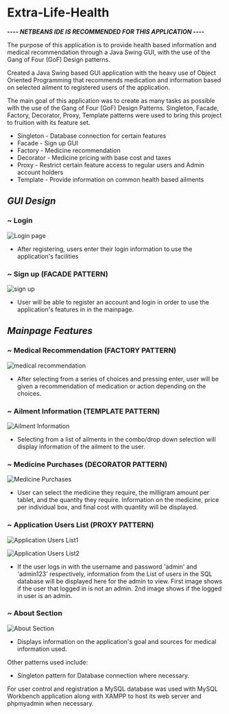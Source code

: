 # Extra-Life-Health


_**---- NETBEANS IDE IS RECOMMENDED FOR THIS APPLICATION ----**_ 


The purpose of this application is to provide health based information and medical recommendation through a Java Swing GUI, with the use of the Gang of Four (GoF) Design patterns.

Created a Java Swing based GUI application with the heavy use of Object Oriented Programming that recommends medication and information based on selected ailment to registered users of the application.  

The main goal of this application was to create as many tasks as possible with the use of the Gang of Four (GoF) Design Patterns.
Singleton, Facade, Factory, Decorator, Proxy, Template patterns were used to bring this project to fruition with its feature set.

* Singleton - Database connection for certain features
* Facade - Sign up GUI
* Factory - Medicine recommendation
* Decorator - Medicine pricing with base cost and taxes
* Proxy - Restrict certain feature access to regular users and Admin account holders
* Template - Provide information on common health based ailments

## _GUI Design_ 

### ~ Login 
![Login page](https://i.imgur.com/54p5dN1.png)
* After registering, users enter their login information to use the application's facilities


### ~ Sign up (FACADE PATTERN)
![sign up](https://i.imgur.com/3v1E4Le.png)
* User will be able to register an account and login in order to use the application's features in in the mainpage. 

## _Mainpage Features_

### ~ Medical Recommendation (FACTORY PATTERN)
![medical recommendation](https://i.imgur.com/A3qzfw6.png)
* After selecting from a series of choices and pressing enter, user will be given a recommendation of medication or action depending on the choices. 


### ~ Ailment Information (TEMPLATE PATTERN)
![Ailment Information](https://i.imgur.com/wAxcTpk.png)
* Selecting from a list of ailments in the combo/drop down selection will display information of the ailment to the user.


### ~ Medicine Purchases (DECORATOR PATTERN)
![Medicine Purchases](https://i.imgur.com/JJinmt1.png)
* User can select the medicine they require, the milligram amount per tablet, and the quantity they require. Information on the medicine, price per individual box, and final cost with quantity will be displayed.


### ~ Application Users List (PROXY PATTERN)

![Application Users List1](https://i.imgur.com/oVXQqXj.png)

![Application Users List2](https://i.imgur.com/guu1zR3.png)

* If the user logs in with the username and password 'admin' and 'admin123' respectively, information from the List of users in the SQL database will be displayed here for the admin to view. First image shows if the user that logged in is not an admin. 2nd image shows if the logged in user is an admin.


### ~ About Section 
![About Section](https://i.imgur.com/BBnidLV.png)
* Displays information on the application's goal and sources for medical information used. 



Other patterns used include: 
* Singleton pattern for Database connection where necessary.


For user control and registration a MySQL database was used with MySQL Workbench application along with XAMPP to host its web server and phpmyadmin when necessary. 
